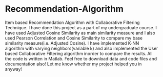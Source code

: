 # Recommendation-Algorithm
Item based Recommendation Algorithm with Collaborative Filtering Technique.
I have done this project as a part of my undergraduate course. I have used Adjusted Cosine Similarity as main similarity measure and I also used Pearson Correlation and Cosine Similarity to compare my base similarity measure(i.e. Adjusted Cosine). I have implemented K-NN algorithm with varying neighbors(variable k) and also implemented the User based Collaborative Filtering algorithm inorder to compare the results. All the code is written in Matlab.
Feel free to download data and code files and documentation also! Let me know whether my project helped you in anyway!
